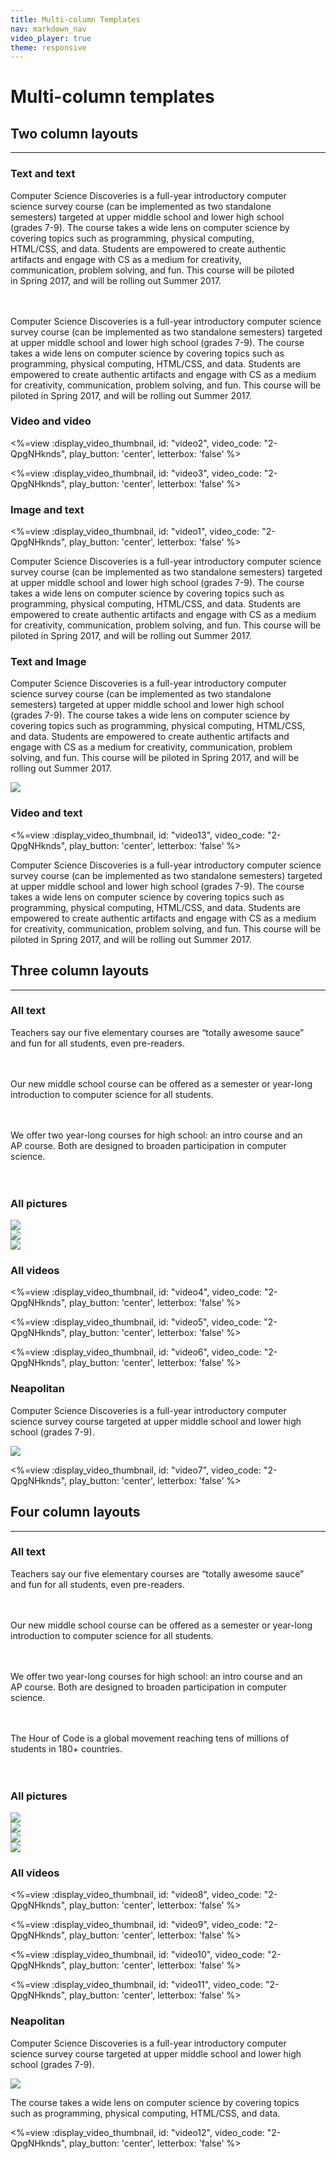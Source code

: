 ```yaml
---
title: Multi-column Templates
nav: markdown_nav
video_player: true
theme: responsive
---
```


# Multi-column templates

## Two column layouts
***

### Text and text

<div class="col-50" style="padding-right: 40px; padding-bottom: 20px;">

Computer Science Discoveries is a full-year introductory computer science survey course (can be implemented as two standalone semesters) targeted at upper middle school and lower high school (grades 7-9). The course takes a wide lens on computer science by covering topics such as programming, physical computing, HTML/CSS, and data. Students are empowered to create authentic artifacts and engage with CS as a medium for creativity, communication, problem solving, and fun.  This course will be piloted in Spring 2017, and will be rolling out Summer 2017.

</div>

<div class="col-50">

Computer Science Discoveries is a full-year introductory computer science survey course (can be implemented as two standalone semesters) targeted at upper middle school and lower high school (grades 7-9). The course takes a wide lens on computer science by covering topics such as programming, physical computing, HTML/CSS, and data. Students are empowered to create authentic artifacts and engage with CS as a medium for creativity, communication, problem solving, and fun.  This course will be piloted in Spring 2017, and will be rolling out Summer 2017.

</div>

<div style="clear: both;"></div>


### Video and video

<div class="col-50" style="padding-right: 20px;">

<%=view :display_video_thumbnail, id: "video2", video_code: "2-QpgNHknds", play_button: 'center', letterbox: 'false' %>

</div>

<div class="col-50" style="padding-right: 20px;">

<%=view :display_video_thumbnail, id: "video3", video_code: "2-QpgNHknds", play_button: 'center', letterbox: 'false' %>

</div>

<div style="clear: both;"></div>

### Image and text

<div class="col-50" style="padding-right: 20px;">

<%=view :display_video_thumbnail, id: "video1", video_code: "2-QpgNHknds", play_button: 'center', letterbox: 'false' %>

</div>

<div class="col-50">

Computer Science Discoveries is a full-year introductory computer science survey course (can be implemented as two standalone semesters) targeted at upper middle school and lower high school (grades 7-9). The course takes a wide lens on computer science by covering topics such as programming, physical computing, HTML/CSS, and data. Students are empowered to create authentic artifacts and engage with CS as a medium for creativity, communication, problem solving, and fun.  This course will be piloted in Spring 2017, and will be rolling out Summer 2017.

</div>

<div style="clear: both;"></div>

### Text and Image

<div class="col-66" style="padding-right: 20px;">

Computer Science Discoveries is a full-year introductory computer science survey course (can be implemented as two standalone semesters) targeted at upper middle school and lower high school (grades 7-9). The course takes a wide lens on computer science by covering topics such as programming, physical computing, HTML/CSS, and data. Students are empowered to create authentic artifacts and engage with CS as a medium for creativity, communication, problem solving, and fun.  This course will be piloted in Spring 2017, and will be rolling out Summer 2017.

</div>

<div class="col-33">

<img src="/images/fit-400/csdiscoveries-montage.jpg">

</div>

<div style="clear: both;"></div>

### Video and text

<div class="col-33" style="padding-right: 20px;">

<%=view :display_video_thumbnail, id: "video13", video_code: "2-QpgNHknds", play_button: 'center', letterbox: 'false' %>

</div>

<div class="col-66">

Computer Science Discoveries is a full-year introductory computer science survey course (can be implemented as two standalone semesters) targeted at upper middle school and lower high school (grades 7-9). The course takes a wide lens on computer science by covering topics such as programming, physical computing, HTML/CSS, and data. Students are empowered to create authentic artifacts and engage with CS as a medium for creativity, communication, problem solving, and fun.  This course will be piloted in Spring 2017, and will be rolling out Summer 2017.

</div>

<div style="clear: both;"></div>


## Three column layouts
***

### All text

<div class="col-33" style="padding-right: 20px; padding-bottom: 20px;">

Teachers say our five elementary courses are “totally awesome sauce” and fun for all students, even pre-readers.

</div>

<div class="col-33" style="padding-right: 20px; padding-bottom: 20px;">

Our new middle school course can be offered as a semester or year-long introduction to computer science for all students.

</div>

<div class="col-33" style="padding-right: 20px; padding-bottom: 20px;">

We offer two year-long courses for high school: an intro course and an AP course. Both are designed to broaden participation in computer science.

</div>

<div style="clear: both;"></div>

### All pictures

<div class="col-33" style="padding-right: 20px;">

<img src="/images/fit-250/csdiscoveries-montage.jpg">

</div>

<div class="col-33" style="padding-right: 20px;">

<img src="/images/fit-250/csdiscoveries-montage.jpg">

</div>

<div class="col-33" style="padding-right: 20px;">

<img src="/images/fit-250/csdiscoveries-montage.jpg">

</div>

<div style="clear: both;"></div>

### All videos

<div class="col-33" style="padding-right: 20px;">

<%=view :display_video_thumbnail, id: "video4", video_code: "2-QpgNHknds", play_button: 'center', letterbox: 'false' %>

</div>

<div class="col-33" style="padding-right: 20px;">

<%=view :display_video_thumbnail, id: "video5", video_code: "2-QpgNHknds", play_button: 'center', letterbox: 'false' %>

</div>

<div class="col-33" style="padding-right: 20px;">

<%=view :display_video_thumbnail, id: "video6", video_code: "2-QpgNHknds", play_button: 'center', letterbox: 'false' %>

</div>

<div style="clear: both;"></div>

### Neapolitan

<div class="col-33" style="padding-right: 20px;">

Computer Science Discoveries is a full-year introductory computer science survey course targeted at upper middle school and lower high school (grades 7-9).

</div>

<div class="col-33" style="padding-right: 20px;">

<img src="/images/fit-250/csdiscoveries-montage.jpg">

</div>

<div class="col-33" style="padding-right: 20px;">

<%=view :display_video_thumbnail, id: "video7", video_code: "2-QpgNHknds", play_button: 'center', letterbox: 'false' %>

</div>

<div style="clear: both;"></div>

## Four column layouts
***

### All text

<div class="col-25" style="padding-right: 20px; padding-bottom: 20px;">

Teachers say our five elementary courses are “totally awesome sauce” and fun for all students, even pre-readers.

</div>

<div class="col-25" style="padding-right: 20px; padding-bottom: 20px;">

Our new middle school course can be offered as a semester or year-long introduction to computer science for all students.

</div>

<div class="col-25" style="padding-right: 20px; padding-bottom: 20px;">

We offer two year-long courses for high school: an intro course and an AP course. Both are designed to broaden participation in computer science.

</div>

<div class="col-25" style="padding-right: 20px; padding-bottom: 20px;">

The Hour of Code is a global movement reaching tens of millions of students in 180+ countries.

</div>

<div style="clear: both;"></div>

### All pictures

<div class="col-25" style="padding-right: 20px;">

<img src="/images/fit-170/csdiscoveries-montage.jpg">

</div>

<div class="col-25" style="padding-right: 20px;">

<img src="/images/fit-170/csdiscoveries-montage.jpg">

</div>

<div class="col-25" style="padding-right: 20px;">

<img src="/images/fit-170/csdiscoveries-montage.jpg">

</div>

<div class="col-25" style="padding-right: 20px;">

<img src="/images/fit-170/csdiscoveries-montage.jpg">

</div>

<div style="clear: both;"></div>

### All videos

<div class="col-25" style="padding-right: 20px;">

<%=view :display_video_thumbnail, id: "video8", video_code: "2-QpgNHknds", play_button: 'center', letterbox: 'false' %>

</div>

<div class="col-25" style="padding-right: 20px;">

<%=view :display_video_thumbnail, id: "video9", video_code: "2-QpgNHknds", play_button: 'center', letterbox: 'false' %>

</div>

<div class="col-25" style="padding-right: 20px;">

<%=view :display_video_thumbnail, id: "video10", video_code: "2-QpgNHknds", play_button: 'center', letterbox: 'false' %>

</div>

<div class="col-25" style="padding-right: 20px;">

<%=view :display_video_thumbnail, id: "video11", video_code: "2-QpgNHknds", play_button: 'center', letterbox: 'false' %>

</div>

<div style="clear: both;"></div>

### Neapolitan

<div class="col-25" style="padding-right: 20px;">

Computer Science Discoveries is a full-year introductory computer science survey course targeted at upper middle school and lower high school (grades 7-9).

</div>

<div class="col-25" style="padding-right: 20px;">

<img src="/images/fit-170/csdiscoveries-montage.jpg">

</div>

<div class="col-25" style="padding-right: 20px;">

The course takes a wide lens on computer science by covering topics such as programming, physical computing, HTML/CSS, and data.

</div>

<div class="col-25" style="padding-right: 20px;">

<%=view :display_video_thumbnail, id: "video12", video_code: "2-QpgNHknds", play_button: 'center', letterbox: 'false' %>

</div>

<div style="clear: both;"></div>

<br>
